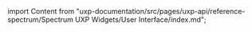
import Content from "uxp-documentation/src/pages/uxp-api/reference-spectrum/Spectrum UXP Widgets/User Interface/index.md";

<Content query="product=photoshop"/>
